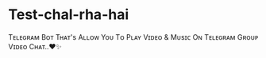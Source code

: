 # Test-chal-rha-hai
Tᴇʟᴇɢʀᴀᴍ Bᴏᴛ Tʜᴀᴛ's Aʟʟᴏᴡ Yoᴜ Tᴏ Pʟᴀʏ Vɪᴅᴇᴏ &amp; Mᴜsɪᴄ Oɴ Tᴇʟᴇɢʀᴀᴍ Gʀoᴜᴘ Vɪᴅᴇᴏ Cʜᴀᴛ..❤✨
